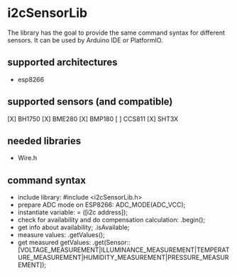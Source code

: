 # i2cSensorLib
The library has the goal to provide the same command syntax for different sensors. It can be used by Arduino IDE or PlatformIO.

## supported architectures
 * esp8266

## supported sensors (and compatible)
 [X] BH1750
 [X] BME280
 [X] BMP180
 [ ] CCS811
 [X] SHT3X

## needed libraries
 * Wire.h

## command syntax
 * include library: #include <i2cSensorLib.h>
 * prepare ADC mode on ESP8266: ADC_MODE(ADC_VCC);
 * instantiate variable: <type> <variable> = <constructor>([i2c address]);
 * check for availability and do compensation calculation: <variable>.begin();
 * get info about availability; <variable>.isAvailable;
 * measure values: <variable>.getValues();
 * get measured getValues: <variable>.get(Sensor::[VOLTAGE_MEASUREMENT|ILLUMINANCE_MEASUREMENT|TEMPERATURE_MEASUREMENT|HUMIDITY_MEASUREMENT|PRESSURE_MEASUREMENT]);
